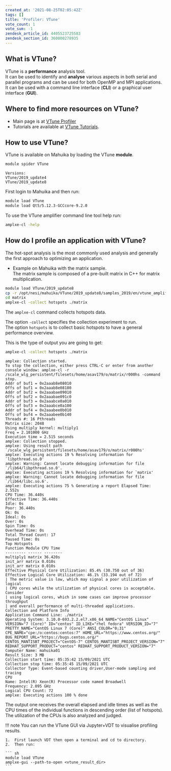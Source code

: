 ```yaml
---
created_at: '2021-08-25T02:05:42Z'
tags: []
title: 'Profiler: VTune'
vote_count: 1
vote_sum: -1
zendesk_article_id: 4405523725583
zendesk_section_id: 360000278935
---
```


## What is VTune?  

VTune is a **performance** analysis tool.  
It can be used to identify and **analyse** various aspects in both
serial and parallel programs and can be used for both OpenMP and MPI
applications.  
It can be used with a command line interface (**CLI**) or a graphical
user interface (**GUI**).  

## Where to find more resources on VTune?  

- Main page is at
    [VTune Profiler](https://software.intel.com/content/www/us/en/develop/tools/oneapi/components/vtune-profiler.html#gs.bjani9)
- Tutorials are available at [VTune Tutorials](https://software.intel.com/content/www/us/en/develop/articles/vtune-tutorials.html).

## How to use VTune?

VTune is available on Mahuika by loading the VTune **module**.

``` sh
module spider VTune
```

```out
Versions:
VTune/2019_update4
VTune/2019_update8
```

First login to Mahuika and then run:

``` sh
module load VTune
module load Qt5/5.12.3-GCCcore-9.2.0
```

To use the VTune amplifier command line tool help run:

``` sh
amplxe-cl -help
```

## How do I profile an application with VTune?  

The hot-spot analysis is the most commonly used analysis and generally
the first approach to optimizing an application.

- Example on Mahuika with the matrix sample.  
    The matrix sample is composed of a pre-built matrix in C++ for
    matrix multiplication.

``` sh
module load VTune/2019_update8
cp -r /opt/nesi/mahuika/VTune/2019_update8/samples_2019/en/vtune_amplifier/C++/matrix .
cd matrix
amplxe-cl -collect hotspots ./matrix
```

The `amplxe-cl` command collects hotspots data.

The option `-collect` specifies the collection experiment to run.  
The option `hotspots` is to collect basic hotspots to have a general
performance overview.  
  
This is the type of output you are going to get:

``` sh
amplxe-cl -collect hotspots ./matrix
```

```out
amplxe: Collection started.
To stop the collection, either press CTRL-C or enter from another console window: amplxe-cl -r /scale_wlg_persistent/filesets/home/asav179/o/matrix/r000hs -command stop.
Addr of buf1 = 0x2aaab8e08010
Offs of buf1 = 0x2aaab8e08180
Addr of buf2 = 0x2aaabae09010
Offs of buf2 = 0x2aaabae091c0
Addr of buf3 = 0x2aaabce0a010
Offs of buf3 = 0x2aaabce0a100
Addr of buf4 = 0x2aaabee0b010
Offs of buf4 = 0x2aaabee0b140
Threads #: 16 Pthreads
Matrix size: 2048
Using multiply kernel: multiply1
Freq = 2.101000 GHz
Execution time = 2.515 seconds
amplxe: Collection stopped.
amplxe: Using result path `/scale_wlg_persistent/filesets/home/asav179/o/matrix/r000hs'
amplxe: Executing actions 19 % Resolving information for `libpthread.so.0'
amplxe: Warning: Cannot locate debugging information for file `/lib64/libpthread.so.0'.
amplxe: Executing actions 19 % Resolving information for `matrix'
amplxe: Warning: Cannot locate debugging information for file `/lib64/libc.so.6'.
amplxe: Executing actions 75 % Generating a report Elapsed Time: 2.552s
CPU Time: 36.440s
Effective Time: 36.440s
Idle: 0s
Poor: 36.440s
Ok: 0s
Ideal: 0s
Over: 0s
Spin Time: 0s
Overhead Time: 0s
Total Thread Count: 17
Paused Time: 0s
Top Hotspots
Function Module CPU Time
--------- ------ --------
multiply1 matrix 36.420s
init_arr matrix 0.010s
init_arr matrix 0.010s
Effective Physical Core Utilization: 85.4% (30.750 out of 36)
Effective Logical Core Utilization: 46.1% (33.194 out of 72)
| The metric value is low, which may signal a poor utilization of logical
| CPU cores while the utilization of physical cores is acceptable. Consider
| using logical cores, which in some cases can improve processor throughput
| and overall performance of multi-threaded applications.
Collection and Platform Info
Application Command Line: ./matrix
Operating System: 3.10.0-693.2.2.el7.x86_64 NAME="CentOS Linux" VERSION="7 (Core)" ID="centos" ID_LIKE="rhel fedora" VERSION_ID="7" PRETTY_NAME="CentOS Linux 7 (Core)" ANSI_COLOR="0;31" CPE_NAME="cpe:/o:centos:centos:7" HOME_URL="https://www.centos.org/" BUG_REPORT_URL="https://bugs.centos.org/" CENTOS_MANTISBT_PROJECT="CentOS-7" CENTOS_MANTISBT_PROJECT_VERSION="7" REDHAT_SUPPORT_PRODUCT="centos" REDHAT_SUPPORT_PRODUCT_VERSION="7"
Computer Name: mahuika01
Result Size: 3 MB
Collection start time: 05:35:42 15/09/2021 UTC
Collection stop time: 05:35:45 15/09/2021 UTC
Collector Type: Event-based counting driver,User-mode sampling and tracing
CPU
Name: Intel(R) Xeon(R) Processor code named Broadwell
Frequency: 2.095 GHz
Logical CPU Count: 72
amplxe: Executing actions 100 % done
```

The output one receives the overall elapsed and idle times as well as
the CPU times of the individual functions in descending order (list of
hotspots).  
The utilization of the CPUs is also analyzed and judged.

!!! note
    You can run the VTune GUI via Jupyter+VDT to visualise profiling results.

    1.  First launch VDT then open a terminal and cd to directory.
    2.  Then run:

    ``` sh
    module load VTune
    amplxe-gui --path-to-open <vtune_result_dir>
    ```
